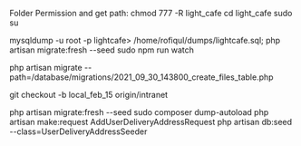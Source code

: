 
Folder Permission and get path:
chmod 777 -R light_cafe
cd light_cafe
sudo su

mysqldump -u root -p lightcafe> /home/rofiqul/dumps/lightcafe.sql;
php artisan migrate:fresh --seed
sudo npm run watch


php artisan migrate --path=/database/migrations/2021_09_30_143800_create_files_table.php

git checkout -b local_feb_15 origin/intranet


php artisan migrate:fresh --seed
sudo composer dump-autoload
php artisan make:request AddUserDeliveryAddressRequest
php artisan db:seed --class=UserDeliveryAddressSeeder